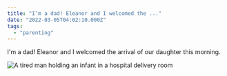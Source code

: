 ```yaml
---
title: "I’m a dad! Eleanor and I welcomed the ..."
date: "2022-03-05T04:02:10.000Z"
tags: 
  - "parenting"
---
```


I'm a dad! Eleanor and I welcomed the arrival of our daughter this morning.

![A tired man holding an infant in a hospital delivery room](images/c9d3b0b203.jpg)

